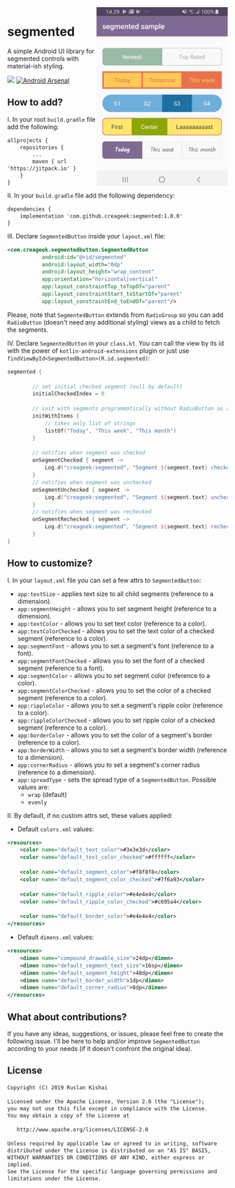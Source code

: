 <img align="right" width="300" src="https://github.com/creageek/segmented/blob/master/graphics/sample.png">

# segmented
A simple Android UI library for segmented controls with material-ish styling.

[![](https://jitpack.io/v/creageek/segmented.svg)](https://jitpack.io/#creageek/segmented) [![Android Arsenal]( https://img.shields.io/badge/Android%20Arsenal-segmented-green.svg?style=flat )]( https://android-arsenal.com/details/1/7706 )
## How to add?
I. In your root `build.gradle` file add the following:
```
allprojects {
	repositories {
		...
	    maven { url 'https://jitpack.io' }
	}
}
```
II. In your `build.gradle` file add the following dependency:
```
dependencies {
    implementation 'com.github.creageek:segmented:1.0.0'
}
```
III. Declare `SegmentedButton` inside your `layout.xml` file:
```xml
<com.creageek.segmentedbutton.SegmentedButton
           android:id="@+id/segmented"
           android:layout_width="0dp"
           android:layout_height="wrap_content"
           app:orientation="horizontal|vertical" 
           app:layout_constraintTop_toTopOf="parent"
           app:layout_constraintStart_toStartOf="parent"
           app:layout_constraintEnd_toEndOf="parent"/>
```
Please, note that `SegmentedButton` extends from `RadioGroup` so you can add `RadioButton` (doesn't need any additional styling) views as a child to fetch the segments.

IV. Declare `SegmentedButton` in your `class.kt`.
You can call the view by its id with the power of `kotlin-android-extensions` plugin or just use `findViewById<SegmentedButton>(R.id.segmented)`:

```kotlin
segmented {

        // set initial checked segment (null by default)
        initialCheckedIndex = 0

        // init with segments programmatically without RadioButton as a child in xml
        initWithItems {
            // takes only list of strings
            listOf("Today", "This week", "This month")
        }

        // notifies when segment was checked
        onSegmentChecked { segment ->
            Log.d("creageek:segmented", "Segment ${segment.text} checked")
        }
        // notifies when segment was unchecked
        onSegmentUnchecked { segment ->
            Log.d("creageek:segmented", "Segment ${segment.text} unchecked")
        }
        // notifies when segment was rechecked
        onSegmentRechecked { segment ->
            Log.d("creageek:segmented", "Segment ${segment.text} rechecked")
        }
}
```
## How to customize?
I. In your `layout.xml` file you can set a few attrs to `SegmentedButton`:
* `app:textSize` - applies text size to all child segments (reference to a dimension).
* `app:segmentHeight` - allows you to set segment height (reference to a dimension).
* `app:textColor` - allows you to set text color (reference to a color).
* `app:textColorChecked` - allows you to set the text color of a checked segment (reference to a color).
* `app:segmentFont` - allows you to set a segment's font (reference to a font).
* `app:segmentFontChecked` - allows you to set the font of a checked segment (reference to a font).
* `app:segmentColor` - allows you to set segment color (reference to a color).
* `app:segmentColorChecked` - allows you to set the color of a checked segment (reference to a color).
* `app:rippleColor` - allows you to set a segment's ripple color (reference to a color).
* `app:rippleColorChecked` - allows you to set ripple color of a checked segment (reference to a color).
* `app:borderColor` - allows you to set the color of a segment's border (reference to a color).
* `app:borderWidth` - allows you to set a segment's border width (reference to a dimension).
* `app:cornerRadius` - allows you to set a segment's corner radius (reference to a dimension).
* `app:spreadType` - sets the spread type of a `SegmentedButton`. Possible values are: 
  * `wrap` (default)
  * `evenly`
        
II. By default, if no custom attrs set, these values applied:
* Default `colors.xml` values:
```xml
<resources>
    <color name="default_text_color">#3e3e3d</color>
    <color name="default_text_color_checked">#ffffff</color>

    <color name="default_segment_color">#f8f8f8</color>
    <color name="default_segment_color_checked">#7f6a93</color>

    <color name="default_ripple_color">#e4e4e4</color>
    <color name="default_ripple_color_checked">#c695a4</color>

    <color name="default_border_color">#e4e4e4</color>
</resources>
```
* Default `dimens.xml` values:
```xml
<resources>
    <dimen name="compound_drawable_size">24dp</dimen>
    <dimen name="default_segment_text_size">16sp</dimen>
    <dimen name="default_segment_height">48dp</dimen>
    <dimen name="default_border_width">1dp</dimen>
    <dimen name="default_corner_radius">8dp</dimen>
</resources>
```
## What about contributions?
If you have any ideas, suggestions, or issues, please feel free to create the following issue. I'll be here to help and/or improve `SegmentedButton` according to your needs (if it doesn't confront the original idea).
## License
```
Copyright (C) 2019 Ruslan Kishai

Licensed under the Apache License, Version 2.0 (the "License");
you may not use this file except in compliance with the License.
You may obtain a copy of the License at

   http://www.apache.org/licenses/LICENSE-2.0

Unless required by applicable law or agreed to in writing, software
distributed under the License is distributed on an "AS IS" BASIS,
WITHOUT WARRANTIES OR CONDITIONS OF ANY KIND, either express or implied.
See the License for the specific language governing permissions and
limitations under the License.
```
